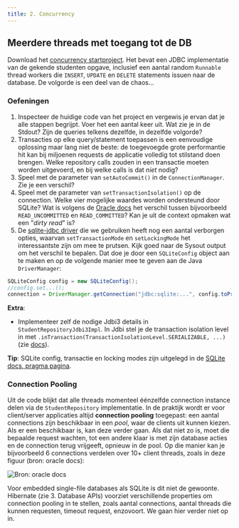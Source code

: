 ```yaml
---
title: 2. Concurrency
---
```


## Meerdere threads met toegang tot de DB

Download het [concurrency startproject](/concurrency.zip). Het bevat een JDBC implementatie van de gekende studenten opgave, inclusief een aantal random `Runnable` thread workers die `INSERT`, `UPDATE` en `DELETE` statements issuen naar de database. De volgorde is een deel van de chaos... 

### Oefeningen

1. Inspecteer de huidige code van het project en vergewis je ervan dat je alle stappen begrijpt. Voer het een aantal keer uit. Wat zie je in de Stdout? Zijn de queries telkens dezelfde, in dezelfde volgorde? 
2. Transacties op elke query/statement toepassen is een eenvoudige oplossing maar lang niet de beste: de toegevoegde grote performantie hit kan bij miljoenen requests de applicatie volledig tot stilstand doen brengen. Welke repository calls zouden in een transactie moeten worden uitgevoerd, en bij welke calls is dat _niet_ nodig?
3. Speel met de parameter van `setAutoCommit()` in de `ConnectionManager`. Zie je een verschil? 
4. Speel met de parameter van `setTransactionIsolation()` op de connection. Welke vier mogelijke waardes worden ondersteund door SQLite? Wat is volgens de [Oracle docs](https://docs.oracle.com/cd/E19830-01/819-4721/beamv/index.html) het verschil tussen bijvoorbeeld `READ_UNCOMMITTED` en `READ_COMMITTED`? Kan je uit de context opmaken wat een "_dirty read_" is?
5. De [sqlite-jdbc driver](https://github.com/xerial/sqlite-jdbc) die we gebruiken heeft nog een aantal verborgen opties, waarvan `setTransactionMode` en `setLockingMode` het interessantste zijn om mee te prutsen. Kijk goed naar de Sysout output om het verschil te bepalen. Dat doe je door een `SQLiteConfig` object aan te maken en op de volgende manier mee te geven aan de Java `DriverManager`:

```java
SQLiteConfig config = new SQLiteConfig();
//config.set...();
connection = DriverManager.getConnection("jdbc:sqlite:...", config.toProperties());
```

**Extra**:

- Implementeer zelf de nodige Jdbi3 details in `StudentRepositoryJdbi3Impl`. In Jdbi stel je de transaction isolation level in met `.inTransaction(TransactionIsolationLevel.SERIALIZABLE, ...)` (zie [docs](https://jdbi.org)).

**Tip**: SQLite config, transactie en locking modes zijn uitgelegd in de [SQLite docs, pragma pagina](https://sqlite.org/pragma.html). 

### Connection Pooling

Uit de code blijkt dat alle threads momenteel éénzelfde connection instance delen via de `StudentRepository` implementatie. In de praktijk wordt er voor client/server applicaties altijd **connection pooling** toegepast: een aantal connections zijn beschikbaar in een _pool_, waar de clients uit kunnen kiezen. Als er een beschikbaar is, kan deze verder gaan. Als dat niet zo is, moet die bepaalde request wachten, tot een andere klaar is met zijn database acties en de connection terug vrijgeeft, opnieuw in de pool. Op die manier kan je bijvoorbeeld 6 connections verdelen over 10+ client threads, zoals in deze figuur (bron: oracle docs):

![](/img/connectionpool.gif "Bron: oracle docs")

Voor embedded single-file databases als SQLite is dit niet de gewoonte. Hibernate (zie 3. Database APIs) voorziet verschillende properties om connection pooling in te stellen, zoals aantal connections, aantal threads die kunnen requesten, timeout request, enzovoort. We gaan hier verder niet op in. 

